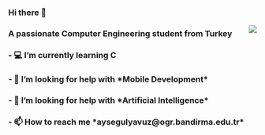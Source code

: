 ### Hi there 👋

</h1> <img align="right" img src="https://media2.giphy.com/media/dry7vsSjOLiYS0dtpp/200w.webp"/>

<h3 align="left">       A passionate Computer Engineering student from Turkey</h3>
<h3 align="left"> - 💻 I’m currently learning C
<h3 align="left"> - 🤝 I’m looking for help with *Mobile Development*
<h3 align="left"> - 🤝 I’m looking for help with *Artificial Intelligence*
<h3 align="left"> - 📫 How to reach me *aysegulyavuz@ogr.bandirma.edu.tr*

  
 
  
  <p align="center"> 

  
 
